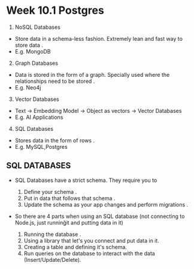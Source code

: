 <!-- 1:12:22 -->

# Week 10.1 Postgres

1. NoSQL Databases
- Store data in a schema-less fashion. Extremely lean and fast way to store data .
- E.g. MongoDB

2. Graph Databases
- Data is stored in the form of a graph. Specially used where the relationships need to be stored . 
- E.g. Neo4j

3. Vector Databases
-  Text -> Embedding Model -> Object as vectors -> Vector Databases
- E.g. AI Applications 

4. SQL Databases
- Stores data in the form of rows .
- E.g. MySQL,Postgres


## SQL DATABASES

- SQL Databases have a strict schema. They require you to 
    1. Define your schema .
    2. Put in data that follows that schema .
    3. Update the schema as your app changes and perform migrations .

- So there are 4 parts when using an SQL database (not connecting to Node.js, just runninğit and putting data in it)
    1. Running the database .
    2. Using a library that let's you connect and put data in it.
    3. Creating a table and defining it's schema.
    4. Run queries on the database to interact with the data (Insert/Update/Delete).
